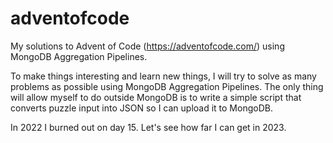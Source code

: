 # adventofcode
My solutions to Advent of Code (https://adventofcode.com/) using MongoDB Aggregation Pipelines.

To make things interesting and learn new things, I will try to solve as many problems as possible using MongoDB Aggregation Pipelines.
The only thing will allow myself to do outside MongoDB is to write a simple script that converts puzzle input into JSON so I can upload it to MongoDB.

In 2022 I burned out on day 15.
Let's see how far I can get in 2023.
